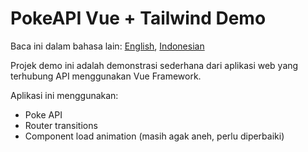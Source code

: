 # PokeAPI Vue + Tailwind Demo

Baca ini dalam bahasa lain: [English](README.md), [Indonesian](README.id.md)

Projek demo ini adalah demonstrasi sederhana dari aplikasi web yang terhubung API menggunakan Vue Framework.

Aplikasi ini menggunakan:

- Poke API
- Router transitions
- Component load animation (masih agak aneh, perlu diperbaiki)
